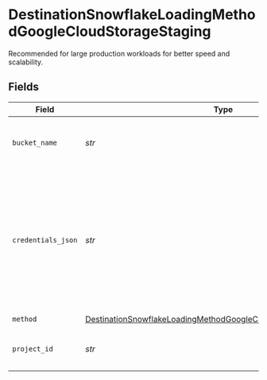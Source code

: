# DestinationSnowflakeLoadingMethodGoogleCloudStorageStaging

Recommended for large production workloads for better speed and scalability.


## Fields

| Field                                                                                                                                                                                                                                           | Type                                                                                                                                                                                                                                            | Required                                                                                                                                                                                                                                        | Description                                                                                                                                                                                                                                     | Example                                                                                                                                                                                                                                         |
| ----------------------------------------------------------------------------------------------------------------------------------------------------------------------------------------------------------------------------------------------- | ----------------------------------------------------------------------------------------------------------------------------------------------------------------------------------------------------------------------------------------------- | ----------------------------------------------------------------------------------------------------------------------------------------------------------------------------------------------------------------------------------------------- | ----------------------------------------------------------------------------------------------------------------------------------------------------------------------------------------------------------------------------------------------- | ----------------------------------------------------------------------------------------------------------------------------------------------------------------------------------------------------------------------------------------------- |
| `bucket_name`                                                                                                                                                                                                                                   | *str*                                                                                                                                                                                                                                           | :heavy_check_mark:                                                                                                                                                                                                                              | Enter the <a href="https://cloud.google.com/storage/docs/creating-buckets">Cloud Storage bucket name</a>                                                                                                                                        | airbyte-staging                                                                                                                                                                                                                                 |
| `credentials_json`                                                                                                                                                                                                                              | *str*                                                                                                                                                                                                                                           | :heavy_check_mark:                                                                                                                                                                                                                              | Enter your <a href="https://cloud.google.com/iam/docs/creating-managing-service-account-keys#creating_service_account_keys">Google Cloud service account key</a> in the JSON format with read/write access to your Cloud Storage staging bucket |                                                                                                                                                                                                                                                 |
| `method`                                                                                                                                                                                                                                        | [DestinationSnowflakeLoadingMethodGoogleCloudStorageStagingMethod](../../models/shared/destinationsnowflakeloadingmethodgooglecloudstoragestagingmethod.md)                                                                                     | :heavy_check_mark:                                                                                                                                                                                                                              | N/A                                                                                                                                                                                                                                             |                                                                                                                                                                                                                                                 |
| `project_id`                                                                                                                                                                                                                                    | *str*                                                                                                                                                                                                                                           | :heavy_check_mark:                                                                                                                                                                                                                              | Enter the <a href="https://cloud.google.com/resource-manager/docs/creating-managing-projects#identifying_projects">Google Cloud project ID</a>                                                                                                  | my-project                                                                                                                                                                                                                                      |